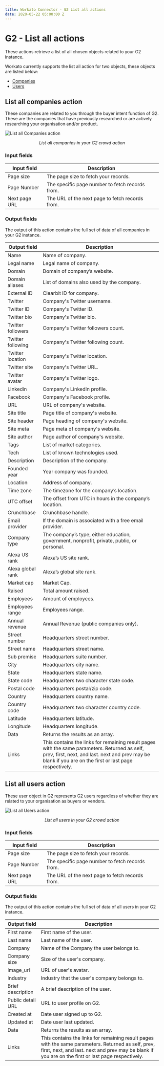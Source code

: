 ```yaml
---
title: Workato Connector - G2 List all actions
date: 2020-05-22 05:00:00 Z
---
```

# G2 - List all actions
These actions retrieve a list of all chosen objects related to your G2 instance.

Workato currently supports the list all action for two objects, these objects are listed below:

 * [Companies](#list-all-companies-action)
 * [Users](#list-all-users-action)

## List all companies action
These companies are related to you through the buyer intent function of G2. These are the companies that have previously researched or are actively researching your organisation and/or product.

![List all Companies action](~@img/g2/list-companies.png)
<center><i>List all companies in your G2 crowd action</i></center>

### Input fields
<table>
<thead>
  <tr>
    <th colspan="2">Input field</th>
    <th colspan="2">Description</th>
  </tr>
</thead>
<tbody>
  <tr>
    <td colspan="2">Page size</td>
    <td colspan="2">The page size to fetch your records. </td>
  </tr>
  <tr>
    <td colspan="2">Page Number</td>
    <td colspan="2">The specific page number to fetch records from.</td>
  </tr>
  <tr>
    <td colspan="2">Next page URL</td>
    <td colspan="2">The URL of the next page to fetch records from.</td>
  </tr>
</tbody>
</table>

### Output fields
The output of this action contains the full set of data of all companies in your G2 instance.

<table>
  <thead>
    <tr>
      <th>Output field</th>
      <th>Description</th>
    </tr>
  </thead>
  <tbody>
    <tr>
      <td>Name</td>
      <td>Name of company.</td>
    </tr>
    <tr>
      <td>Legal name</td>
      <td>Legal name of company.</td>
    </tr>
    <tr>
      <td>Domain</td>
      <td>Domain of company’s website.</td>
    </tr>
    <tr>
      <td>Domain aliases</td>
      <td>List of domains also used by the company.</td>
    </tr>
    <tr>
      <td>External ID</td>
      <td>Clearbit ID for company.</td>
    </tr>
    <tr>
      <td>Twitter</td>
      <td>Company's Twitter username.</td>
    </tr>
    <tr>
      <td>Twitter ID</td>
      <td>Company's Twitter ID.</td>
    </tr>
    <tr>
      <td>Twitter bio</td>
      <td>Company's Twitter bio.</td>
    </tr>
    <tr>
      <td>Twitter followers</td>
      <td>Company's Twitter followers count.</td>
    </tr>
    <tr>
      <td>Twitter following</td>
      <td>Company's Twitter following count.</td>
    </tr>
    <tr>
      <td>Twitter location</td>
      <td>Company's Twitter location.</td>
    </tr>
    <tr>
      <td>Twitter site</td>
      <td>Company's Twitter URL.</td>
    </tr>
    <tr>
      <td>Twitter avatar</td>
      <td>Company's Twitter logo.</td>
    </tr>
    <tr>
      <td>Linkedin</td>
      <td>Company's LinkedIn profile.</td>
    </tr>
    <tr>
      <td>Facebook</td>
      <td>Company's Facebook profile.</td>
    </tr>
    <tr>
      <td>URL</td>
      <td>URL of company's website.</td>
    </tr>
    <tr>
      <td>Site title</td>
      <td>Page title of company's website.</td>
    </tr>
    <tr>
      <td>Site header</td>
      <td>Page heading of company's website.</td>
    </tr>
    <tr>
      <td>Site meta</td>
      <td>Page meta of company's website.</td>
    </tr>
    <tr>
      <td>Site author</td>
      <td>Page author of company's website.</td>
    </tr>
    <tr>
      <td>Tags</td>
      <td>List of market categories.</td>
    </tr>
    <tr>
      <td>Tech</td>
      <td>List of known technologies used.</td>
    </tr>
    <tr>
      <td>Description</td>
      <td>Description of the company.</td>
    </tr>
    <tr>
      <td>Founded year</td>
      <td>Year company was founded.</td>
    </tr>
    <tr>
      <td>Location</td>
      <td>Address of company.</td>
    </tr>
    <tr>
      <td>Time zone</td>
      <td>The timezone for the company’s location.</td>
    </tr>
    <tr>
      <td>UTC offset</td>
      <td>The offset from UTC in hours in the company’s location.</td>
    </tr>
    <tr>
      <td>Crunchbase</td>
      <td>Crunchbase handle.</td>
    </tr>
    <tr>
      <td>Email provider</td>
      <td>If the domain is associated with a free email provider.</td>
    </tr>
    <tr>
      <td>Company type</td>
      <td>The company’s type, either education, government, nonprofit, private, public, or personal.</td>
    </tr>
    <tr>
      <td>Alexa US rank</td>
      <td>Alexa’s US site rank.</td>
    </tr>
    <tr>
      <td>Alexa global rank</td>
      <td>Alexa’s global site rank.</td>
    </tr>
    <tr>
      <td>Market cap</td>
      <td>Market Cap.</td>
    </tr>
    <tr>
      <td>Raised</td>
      <td>Total amount raised.</td>
    </tr>
    <tr>
      <td>Employees</td>
      <td>Amount of employees.</td>
    </tr>
    <tr>
      <td>Employees range</td>
      <td>Employees range.</td>
    </tr>
    <tr>
      <td>Annual revenue</td>
      <td>Annual Revenue (public companies only).</td>
    </tr>
    <tr>
      <td>Street number</td>
      <td>Headquarters street number.</td>
    </tr>
    <tr>
      <td>Street name</td>
      <td>Headquarters street name.</td>
    </tr>
    <tr>
      <td>Sub premise</td>
      <td>Headquarters suite number.</td>
    </tr>
    <tr>
      <td>City</td>
      <td>Headquarters city name.</td>
    </tr>
    <tr>
      <td>State</td>
      <td>Headquarters state name.</td>
    </tr>
    <tr>
      <td>State code</td>
      <td>Headquarters two character state code.</td>
    </tr>
    <tr>
      <td>Postal code</td>
      <td>Headquarters postal/zip code.</td>
    </tr>
    <tr>
      <td>Country</td>
      <td>Headquarters country name.</td>
    </tr>
    <tr>
      <td>Country code</td>
      <td>Headquarters two character country code.</td>
    </tr>
    <tr>
      <td>Latitude</td>
      <td>Headquarters latitude.</td>
    </tr>
    <tr>
      <td>Longitude</td>
      <td>Headquarters longitude.</td>
    </tr>
    <tr>
      <td>Data</td>
      <td>Returns the results as an array.</td>
    </tr>
    <tr>
      <td>Links</td>
      <td>This contains the links for remaining result pages with the same parameters. Returned as self, prev, first, next, and last. next and prev may be blank if you are on the first or last page respectively.
      </td>
    </tr>
  </tbody>
</table>

## List all users action
These user object in G2 represents G2 users regardless of whether they are related to your organisation as buyers or vendors.

![List all Users action](~@img/g2/list-users.png)
<center><i>List all users in your G2 crowd action</i></center>

### Input fields
<table>
<thead>
  <tr>
    <th colspan="2">Input field</th>
    <th colspan="2">Description</th>
  </tr>
</thead>
<tbody>
  <tr>
    <td colspan="2">Page size</td>
    <td colspan="2">The page size to fetch your records. </td>
  </tr>
  <tr>
    <td colspan="2">Page Number</td>
    <td colspan="2">The specific page number to fetch records from.</td>
  </tr>
  <tr>
    <td colspan="2">Next page URL</td>
    <td colspan="2">The URL of the next page to fetch records from.</td>
  </tr>
</tbody>
</table>

### Output fields
The output of this action contains the full set of data of all users in your G2 instance.

<table>
  <thead>
    <tr>
      <th>Output field</th>
      <th>Description</th>
    </tr>
  </thead>
  <tbody>
    <tr>
      <td>First name</td>
      <td>First name of the user.</td>
    </tr>
    <tr>
      <td>Last name</td>
      <td>Last name of the user.</td>
    </tr>
    <tr>
      <td>Company</td>
      <td>Name of the Company the user belongs to.</td>
    </tr>
    <tr>
      <td>Company size</td>
      <td>Size of the user's company.</td>
    </tr>
    <tr>
      <td>Image_url</td>
      <td>URL of user's avatar.</td>
    </tr>
    <tr>
      <td>Industry</td>
      <td>Industry that the user's company belongs to.</td>
    </tr>
    <tr>
      <td>Brief description</td>
      <td>A brief description of the user.</td>
    </tr>
    <tr>
      <td>Public detail URL</td>
      <td>URL to user profile on G2.</td>
    </tr>
    <tr>
      <td>Created at</td>
      <td>Date user signed up to G2.</td>
    </tr>
    <tr>
      <td>Updated at</td>
      <td>Date user last updated.</td>
    </tr>
    <tr>
      <td>Data</td>
      <td>Returns the results as an array.</td>
    </tr>
    <tr>
      <td>Links</td>
      <td>This contains the links for remaining result pages with the same parameters. Returned as self, prev, first, next, and last. next and prev may be blank if you are on the first or last page respectively.
      </td>
    </tr>
  </tbody>
</table>
